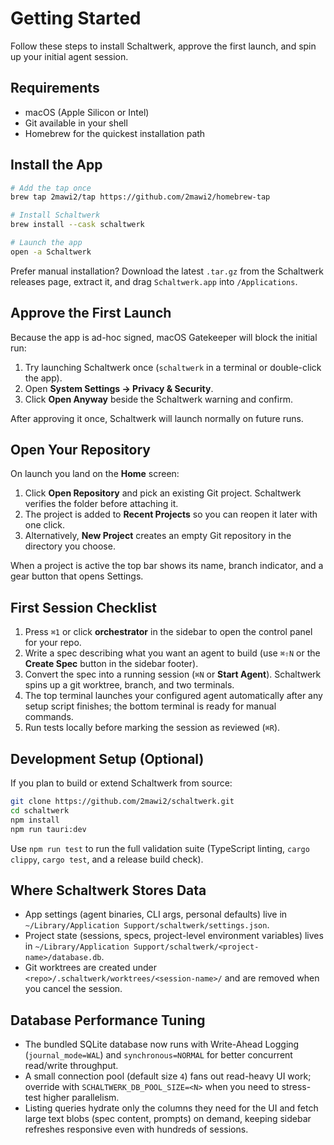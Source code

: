 # Getting Started

Follow these steps to install Schaltwerk, approve the first launch, and spin up your initial agent session.

## Requirements
- macOS (Apple Silicon or Intel)
- Git available in your shell
- Homebrew for the quickest installation path

## Install the App
```bash
# Add the tap once
brew tap 2mawi2/tap https://github.com/2mawi2/homebrew-tap

# Install Schaltwerk
brew install --cask schaltwerk

# Launch the app
open -a Schaltwerk
```

Prefer manual installation? Download the latest `.tar.gz` from the Schaltwerk releases page, extract it, and drag `Schaltwerk.app` into `/Applications`.

## Approve the First Launch
Because the app is ad-hoc signed, macOS Gatekeeper will block the initial run:
1. Try launching Schaltwerk once (`schaltwerk` in a terminal or double-click the app).
2. Open **System Settings → Privacy & Security**.
3. Click **Open Anyway** beside the Schaltwerk warning and confirm.

After approving it once, Schaltwerk will launch normally on future runs.

## Open Your Repository

On launch you land on the **Home** screen:

1. Click **Open Repository** and pick an existing Git project. Schaltwerk verifies the folder before attaching it.
2. The project is added to **Recent Projects** so you can reopen it later with one click.
3. Alternatively, **New Project** creates an empty Git repository in the directory you choose.

When a project is active the top bar shows its name, branch indicator, and a gear button that opens Settings.

## First Session Checklist
1. Press `⌘1` or click **orchestrator** in the sidebar to open the control panel for your repo.
2. Write a spec describing what you want an agent to build (use `⌘⇧N` or the **Create Spec** button in the sidebar footer).
3. Convert the spec into a running session (`⌘N` or **Start Agent**). Schaltwerk spins up a git worktree, branch, and two terminals.
4. The top terminal launches your configured agent automatically after any setup script finishes; the bottom terminal is ready for manual commands.
5. Run tests locally before marking the session as reviewed (`⌘R`).

## Development Setup (Optional)
If you plan to build or extend Schaltwerk from source:
```bash
git clone https://github.com/2mawi2/schaltwerk.git
cd schaltwerk
npm install
npm run tauri:dev
```
Use `npm run test` to run the full validation suite (TypeScript linting, `cargo clippy`, `cargo test`, and a release build check).

## Where Schaltwerk Stores Data
- App settings (agent binaries, CLI args, personal defaults) live in `~/Library/Application Support/schaltwerk/settings.json`.
- Project state (sessions, specs, project-level environment variables) lives in `~/Library/Application Support/schaltwerk/<project-name>/database.db`.
- Git worktrees are created under `<repo>/.schaltwerk/worktrees/<session-name>/` and are removed when you cancel the session.

## Database Performance Tuning
- The bundled SQLite database now runs with Write-Ahead Logging (`journal_mode=WAL`) and `synchronous=NORMAL` for better concurrent read/write throughput.
- A small connection pool (default size `4`) fans out read-heavy UI work; override with `SCHALTWERK_DB_POOL_SIZE=<N>` when you need to stress-test higher parallelism.
- Listing queries hydrate only the columns they need for the UI and fetch large text blobs (spec content, prompts) on demand, keeping sidebar refreshes responsive even with hundreds of sessions.
